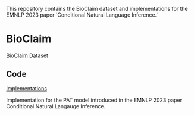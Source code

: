 
This repository contains the BioClaim dataset and implementations for the EMNLP 2023 paper 'Conditional Natural Language Inference.'

# BioClaim

[BioClaim Dataset](BioClaim/README.md)

## Code

[Implementations](code/README.md)

Implementation for the PAT model introduced in the EMNLP 2023 paper Conditional Natural Langauge Inference.
